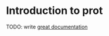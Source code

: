 # Introduction to prot

TODO: write [great documentation](http://jacobian.org/writing/what-to-write/)
